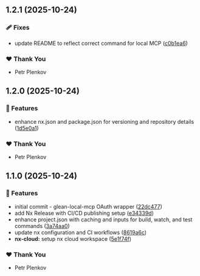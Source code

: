 ## 1.2.1 (2025-10-24)

### 🩹 Fixes

- update README to reflect correct command for local MCP ([c0b1ea6](https://github.com/theplenkov-npm/glean-local-mcp/commit/c0b1ea6))

### ❤️ Thank You

- Petr Plenkov

## 1.2.0 (2025-10-24)

### 🚀 Features

- enhance nx.json and package.json for versioning and repository details ([1d5e0a1](https://github.com/theplenkov-npm/glean-local-mcp/commit/1d5e0a1))

### ❤️ Thank You

- Petr Plenkov

## 1.1.0 (2025-10-24)

### 🚀 Features

- initial commit - glean-local-mcp OAuth wrapper ([22dc477](https://github.com/theplenkov-npm/glean-local-mcp/commit/22dc477))
- add Nx Release with CI/CD publishing setup ([e34339d](https://github.com/theplenkov-npm/glean-local-mcp/commit/e34339d))
- enhance project.json with caching and inputs for build, watch, and test commands ([3a74aa0](https://github.com/theplenkov-npm/glean-local-mcp/commit/3a74aa0))
- update nx configuration and CI workflows ([8619a6c](https://github.com/theplenkov-npm/glean-local-mcp/commit/8619a6c))
- **nx-cloud:** setup nx cloud workspace ([5e1f74f](https://github.com/theplenkov-npm/glean-local-mcp/commit/5e1f74f))

### ❤️ Thank You

- Petr Plenkov